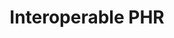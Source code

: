 ---
about: Very challenging as we were learning FHIR as we were going along, as well as
  having to create new services in our Azure instance and that was new too.  We got
  it working. Next time we'll bring API documentation so others can play with it to
  100% prove it (rather than us proving it)
hackday: 21-birmingham
summary: We have a patient online service and have just upgraded to an interoperable
  FHIR back end data store. We wanted to see if a 3rd party app could connect to the
  back end.
team:
- Kevin Hamer
title: Interoperable PHR
---